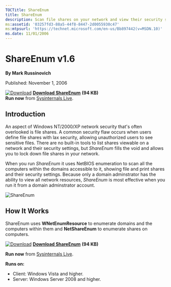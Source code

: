 ```yaml
--- 
TOCTitle: ShareEnum
title: ShareEnum
description: Scan file shares on your network and view their security settings to close security holes.
ms:assetid: '03257fd3-88a5-44f8-8447-2d0055930c47'
ms:mtpsurl: 'https://technet.microsoft.com/en-us/Bb897442(v=MSDN.10)'
ms.date: 11/01/2006
---
```


ShareEnum v1.6
==============

**By Mark Russinovich**

Published: November 1, 2006

[![Download](/media/landing/sysinternals/download_sm.png)](https://download.sysinternals.com/files/ShareEnum.zip) [**Download ShareEnum**](https://download.sysinternals.com/files/ShareEnum.zip) **(94 KB)**  
**Run now** from [Sysinternals Live](https://live.sysinternals.com/).


## Introduction

An aspect of Windows NT/2000/XP network security that's often overlooked
is file shares. A common security flaw occurs when users define file
shares with lax security, allowing unauthorized users to see sensitive
files. There are no built-in tools to list shares viewable on a network
and their security settings, but *ShareEnum* fills the void and allows
you to lock down file shares in your network.

When you run *ShareEnum* it uses NetBIOS enumeration to scan all the
computers within the domains accessible to it, showing file and print
shares and their security settings. Because only a domain adminstrator
has the ability to view all network resources, *ShareEnum* is most
effective when you run it from a domain adminstrator account.

![ShareEnum](/media/landing/sysinternals/ShareEnum.gif)  

## How It Works

ShareEnum uses **WNetEnumResource** to enumerate domains and the
computers within them and **NetShareEnum** to enumerate shares on
computers.

[![Download](/media/landing/sysinternals/download_sm.png)](https://download.sysinternals.com/files/ShareEnum.zip) [**Download ShareEnum**](https://download.sysinternals.com/files/ShareEnum.zip) **(94 KB)**

**Run now** from [Sysinternals Live](https://live.sysinternals.com/).

**Runs on:**

-   Client: Windows Vista and higher.
-   Server: Windows Server 2008 and higher.



